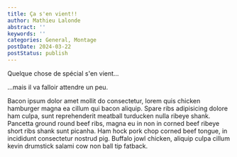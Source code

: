 ```yaml
---
title: Ça s'en vient!!
author: Mathieu Lalonde
abstract: ''
keywords: ''
categories: General, Montage
postDate: 2024-03-22
postStatus: publish
---
```


Quelque chose de spécial s'en vient...

...mais il va falloir attendre un peu.

<VideoPlayer src="https://www.youtube-nocookie.com/embed/DXUfddvlo8Q?si=0W6tFwgVAGDSc1o7" />

Bacon ipsum dolor amet mollit do consectetur, lorem quis chicken hamburger magna ea cillum qui bacon aliquip. Spare ribs adipisicing dolore ham culpa, sunt reprehenderit meatball turducken nulla ribeye shank. Pancetta ground round beef ribs, magna eu in non in corned beef ribeye short ribs shank sunt picanha. Ham hock pork chop corned beef tongue, in incididunt consectetur nostrud pig. Buffalo jowl chicken, aliquip culpa cillum kevin drumstick salami cow non ball tip fatback.

<VideoPlayer src="https://player.vimeo.com/video/435790574?h=ea81dacb22" />

